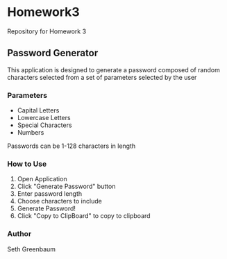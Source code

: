 # Homework3
Repository for Homework 3

## Password Generator
This application is designed to generate a password composed of random characters selected from a set of parameters selected by the user

### Parameters

* Capital Letters
* Lowercase Letters
* Special Characters
* Numbers

Passwords can be 1-128 characters in length

### How to Use

1. Open Application
2. Click "Generate Password" button
3. Enter password length
4. Choose characters to include
5. Generate Password!
6. Click "Copy to ClipBoard" to copy to clipboard

### Author
Seth Greenbaum


